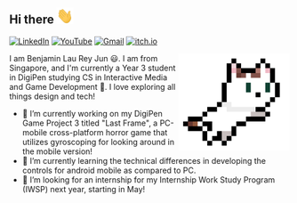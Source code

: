 ## Hi there <img src="https://raw.githubusercontent.com/ABSphreak/ABSphreak/master/gifs/Hi.gif" width="30px">
[![LinkedIn](https://img.shields.io/badge/LinkedIn-Connect-blue?style=for-the-badge&logo=linkedin&logoColor=white)](https://www.linkedin.com/in/ben-lrj)
[![YouTube](https://img.shields.io/badge/YouTube-Subscribe-red?style=for-the-badge&logo=youtube&logoColor=white)](https://www.youtube.com/c/benjaminlrj)
[![Gmail](https://img.shields.io/badge/Gmail-Contact-D14836?style=for-the-badge&logo=gmail&logoColor=white)](mailto:benjaminlrj.18@gmail.com)
[![itch.io](https://img.shields.io/badge/itch.io-Games-FA5C5C?style=for-the-badge&logo=itch.io&logoColor=white)](https://yourname.itch.io/)


<img align="right" src="https://github.com/benjaminlrj/benjaminlrj/blob/0c2dd54ccd9e08fe1460284bca3f3cc954a2a3c2/Assets/gorgeous_jumping.gif?raw=true" width="200" />

I am Benjamin Lau Rey Jun 😃. I am from Singapore, and I'm currently a Year 3 student in DigiPen studying CS in Interactive Media and Game Development 🏫. I love exploring all things design and tech!

- 🔭 I’m currently working on my DigiPen Game Project 3 titled "Last Frame", a PC-mobile cross-platform horror game that utilizes gyroscoping for looking around in the mobile version!
- 🌱 I’m currently learning the technical differences in developing the controls for android mobile as compared to PC.
- 👯 I’m looking for an internship for my Internship Work Study Program (IWSP) next year, starting in May!  
